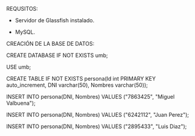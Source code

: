 REQUSITOS: 

- Servidor de Glassfish instalado.

- MySQL.

CREACIÓN DE LA BASE DE DATOS:

CREATE DATABASE IF NOT EXISTS umb;

USE umb;

CREATE TABLE IF NOT EXISTS persona(Id int PRIMARY KEY auto_increment, DNI varchar(50), Nombres varchar(50));

INSERT INTO persona(DNI, Nombres) VALUES ("7863425", "Miguel Valbuena");

INSERT INTO persona(DNI, Nombres) VALUES ("6242112", "Juan Perez");

INSERT INTO persona(DNI, Nombres) VALUES ("2895433", "Luis Diaz");